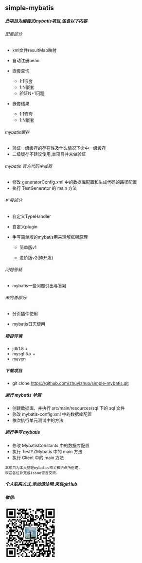 ## simple-mybatis
##### 此项目为编程式mybatis项目,包含以下内容

###### 配置部分

* xml文件resultMap映射

* 自动注册bean

* 嵌套查询

  * 1:1嵌套
  * 1:N嵌套
  * 验证N+1问题

* 嵌套结果

  * 1:1嵌套
  * 1:N嵌套

###### mybatis缓存

* 验证一级缓存的存在性及什么情况下命中一级缓存
* 二级缓存不建议使用,本项目并未做验证

###### mybatis 官方代码生成器
- 修改 generatorConfig.xml 中的数据库配置和生成代码的路径配置
- 执行 TestGenerator 的 main 方法

###### 扩展部分

* 自定义TypeHandler

* 自定义plugin

* 手写简单版的mybatis用来理解框架原理

  * 简单版v1

  * 进阶版v2(待开发)

###### 问题答疑

* mybatis一些问题引出与答疑

###### 未完善部分:

  * 分页插件使用

  * mybatis日志使用

##### 项目环境

* jdk1.8 +
* mysql 5.x +
* maven

##### 下载项目
- git clone https://github.com/zhuyizhuo/simple-mybatis.git

##### 运行 mybatis 单测
- 创建数据库，并执行 src/main/resources/sql 下的 sql 文件
- 修改 mybatis-config.xml 中的数据库配置
- 依次执行单元测试中的方法

##### 运行手写 mybatis
- 修改 MybatisConstants 中的数据库配置
- 执行 TestYZMybatis 中的 main 方法
- 执行 Client 中的 main 方法

```
本项目为本人整理mybatis相关知识点所创建.
欢迎各位补充或issue留言交流.
```

##### 个人联系方式,添加请注明:来自gitHub

##### 微信:

![二维码](assets/1559619424122.jpg)
